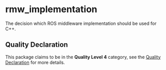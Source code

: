 # rmw_implementation

The decision which ROS middleware implementation should be used for C++.

## Quality Declaration

This package claims to be in the **Quality Level 4** category, see the [Quality Declaration](./QUALITY_DECLARATION.md) for more details.
